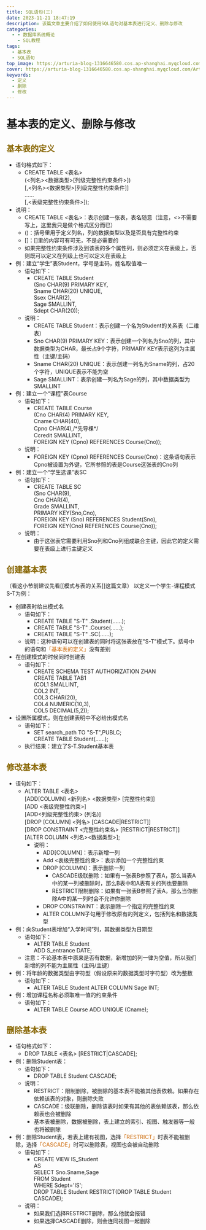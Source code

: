 ```yaml
---
title: SQL语句(三)
date: 2023-11-21 18:47:19
description: 该篇文章主要介绍了如何使用SQL语句对基本表进行定义、删除与修改
categories:
  - - 数据库系统概论
    - SQL教程
tags:
  - 基本表
  - SQL语句
top_image: https://arturia-blog-1316646580.cos.ap-shanghai.myqcloud.com/ArturiaBlogPicGo/202311211942767.png
cover: https://arturia-blog-1316646580.cos.ap-shanghai.myqcloud.com/ArturiaBlogPicGo/202311211942767.png
keywords:
  - 定义
  - 删除
  - 修改
---
```

# 基本表的定义、删除与修改
## <font color = "886600">基本表的定义</font>
- 语句格式如下：
	- CREATE TABLE <表名></br>(<列名><数据类型>\[列级完整性约束条件>])</br>\[,<列名><数据类型>\[列级完整性约束条件]]</br>……</br>\[,<表级完整性约束条件>]);
- 说明：
	- CREATE TABLE <表名>：表示创建一张表，表名随意（注意，<>不需要写上，这里我只是做个格式区分而已）
	- ()：括号里用于定义列名，列的数据类型以及是否具有完整性约束
	- \[]：\[]里的内容可有可无，不是必需要的
	- 如果完整性约束条件涉及到该表的多个属性列，则必须定义在表级上，否则既可以定义在列级上也可以定义在表级上
- 例：建立“学生”表Student，学号是主码，姓名取值唯一
	- 语句如下：
		- CREATE TABLE Student</br>(Sno CHAR(9) PRIMARY KEY,</br>Sname CHAR(20) UNIQUE,</br>Ssex CHAR(2),</br>Sage SMALLINT,</br>Sdept CHAR(20));
	- 说明：
		- CREATE TABLE Student：表示创建一个名为Student的关系表（二维表）
		- Sno CHAR(9) PRIMARY KEY：表示创建一个列名为Sno的列，其中数据类型为CHAR，最长占9个字符，PRIMARY KEY表示这列为主属性（主键/主码）
		- Sname CHAR(20) UNIQUE：表示创建一列名为Sname的列，占20个字符，UNIQUE表示不能为空
		- Sage SMALLINT：表示创建一列名为Sage的列，其中数据类型为SMALLINT
- 例：建立一个“课程”表Course
	- 语句如下：
		- CREATE TABLE Course</br>(Cno CHAR(4) PRIMARY KEY,</br>Cname CHAR(40),</br>Cpno CHAR(4),/\*先导棵\*/</br>Ccredit SMALLINT,</br>FOREIGN KEY (Cpno) REFERENCES Course(Cno));
	- 说明：
		- FOREIGN KEY (Cpno) REFERENCES Course(Cno)：这条语句表示Cpno被设置为外键，它所参照的表是Course这张表的Cno列
- 例：建立一个“学生选课”表SC
	- 语句如下：
		- CREATE TABLE SC</br>(Sno CHAR(9),</br>Cno CHAR(4),</br>Grade SMALLINT,</br>PRIMARY KEY(Sno,Cno),</br>FOREIGN KEY (Sno) REFERENCES Student(Sno),</br>FOREIGN KEY(Cno) REFERENCES Course(Cno));
	- 说明：
		- 由于这张表它需要利用Sno列和Cno列组成联合主键，因此它的定义需要在表级上进行主键定义

## <font color = "886600">创建基本表</font>
（看这小节前建议先看[[模式与表的关系]]这篇文章）
以定义一个学生-课程模式S-T为例：
- 创建表时给出模式名
	- 语句如下：
		- CREATE TABLE "S-T" .Student(……);
		- CREATE TABLE "S-T" .Course(……);
		- CREATE TABLE "S-T" .SC(……);
	- 说明：这种语句可以在创建表的同时将这张表放在"S-T"模式下。括号中的语句和<font color = "CC6600">「基本表的定义」</font>没有差别
- 在创建模式的时候同时创建表
	- 语句如下：
		- CREATE SCHEMA TEST AUTHORIZATION ZHAN</br>CREATE TABLE TAB1 </br>(COL1 SMALLINT,</br>COL2 INT,</br>COL3 CHAR(20),</br>COL4 NUMERIC(10,3),</br>COL5 DECIMAL(5,2));
- 设置所属模式，则在创建表明中不必给出模式名
	- 语句如下：
		- SET search_path TO "S-T",PUBLC;</br>CREATE TABLE Student(……);
	- 执行结果：建立了S-T.Student基本表

## <font color = "886600">修改基本表</font>
- 语句如下：
	- ALTER TABLE <表名></br>\[ADD\[COLUMN] <新列名> <数据类型> \[完整性约束]]</br>\[ADD <表级完整性约束>]</br>\[ADD<列级完整性约束> (列名)]</br>\[DROP \[COLUMN] <列名> \[CASCADE|RESTRICT]]</br>\[DROP CONSTRAINT <完整性约束名> \[RESTRICT|RESTRICT]]</br>\[ALTER COLUMN <列名><数据类型>];
		- 说明：
			- ADD\[COLUMN]：表示新增一列
			- Add <表级完整性约束>：表示添加一个完整性约束
			- DROP \[COLUMN]：表示删除一列
				- CASCADE级联删除：如果有一张表B参照了表A，那么当表A中的某一列被删除时，那么B表中和A表有关的列也要删除
				- RESTRICT限制删除：如果有一张表B参照了表A，那么当你删除A中的某一列时会不允许你删除
			- DROP CONSTRAINT：表示删除一个指定的完整性约束
			- ALTER COLUMN子句用于修改原有的列定义，包括列名和数据类型
- 例：向Student表增加“入学时间”列，其数据类型为日期型
	- 语句如下：
		- ALTER TABLE Student </br>ADD S_entrance DATE;
	- 注意：不论基本表中原来是否有数据，新增加的列一律为空值，所以我们新增的列不能为主属性（主码/主键）
- 例：将年龄的数据类型由字符型（假设原来的数据类型时字符型）改为整数
	- 语句如下：
		- ALTER TABLE Student ALTER COLUMN Sage INT;
- 例：增加课程名称必须取唯一值的约束条件
	- 语句如下：
		- ALTER TABLE Course ADD UNIQUE (Cname);

## <font color = "886600">删除基本表</font>
- 语句格式如下：
	- DROP TABLE <表名> \[RESTRICT|CASCADE];
- 例：删除Student表：
	- 语句如下：
		- DROP TABLE Student CASCADE;
	- 说明：
		- RESTRICT：限制删除，被删除的基本表不能被其他表依赖。如果存在依赖该表的对象，则删除失败
		- CASCADE：级联删除，删除该表时如果有其他的表依赖该表，那么依赖表也会被删除
		- 基本表被删除，数据被删除，表上建立的索引、视图、触发器等一般也将被删除
- 例：删除Student表，若表上建有视图，选择<font color = "CC6600">「RESTRICT」</font>时表不能被删除，选择<font color = "CC6600">「CASCADE」</font>时可以删除表，视图也会被自动删除
	- 语句如下：
		- CREATE VIEW IS_Student</br>AS</br>SELECT Sno.Sname,Sage</br>FROM Student</br>WHERE Sdept='IS';</br>DROP TABLE Student RESTRICT(DROP TABLE Student CASCADE);
	- 说明：
		- 如果我们选择RESTRICT删除，那么他就会报错
		- 如果选择CASCADE删除，则会连同视图一起删除